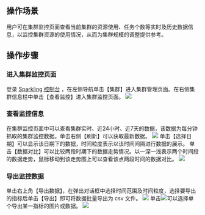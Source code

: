 ## 操作场景
用户可在集群监控页面查看当前集群的资源使用、任务个数等实时及历史数据信息，以监控集群资源的使用情况，从而为集群规模的调整提供参考。

## 操作步骤
### 进入集群监控页面
登录 [Sparkling 控制台](https://sparkling.cloud.tencent.com) ，在左侧导航单击【集群】进入集群管理页面。在右侧集群信息栏中单击【查看监控】进入集群监控页面。
![](https://main.qcloudimg.com/raw/b4e629c1055a164dbe95984837cbab74.png)

### 查看监控信息
在集群监控页面中可以查看集群实时、近24小时、近7天的数据，该数据为每分钟抓取的集群监控数据。单击右侧【刷新】可以获取最新数据。
![](https://main.qcloudimg.com/raw/fd216fe9fdfd3e2e9bcd004870efe03e.png)
单击【选择日期】可以显示该日期下的数据，时间粒度表示以该时间间隔进行数据的展示。
单击【数据对比】可以比较两段时期下的数据走势情况。以一深一浅表示两个时间段的数据走势，鼠标移动到该走势图上可以查看该点两段时间的数据对比。
![](https://main.qcloudimg.com/raw/df35527f702de815cecf856c7eb7b618.png)

### 导出监控数据
单击右上角【导出数据】，在弹出对话框中选择时间范围及时间粒度，选择要导出的指标后单击【导出】即可将数据批量导出为 csv 文件。
![](https://main.qcloudimg.com/raw/6753c17b6bb5965c25ef647625efd26b.png)
单击<img src="https://main.qcloudimg.com/raw/201c42a96d433fe9d29002e07f560bc7.png"  style="margin:0;">可以选择单个导出某一指标的图片或数据。
![](https://main.qcloudimg.com/raw/f3c7a490b8d5a1fd8103e5fa11062691.png)
